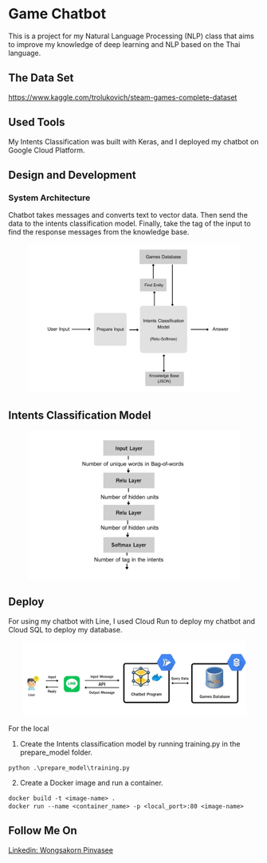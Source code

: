 # Game Chatbot

This is a project for my Natural Language Processing (NLP) class that aims to improve my knowledge of deep learning and NLP based on the Thai language.

## The Data Set
https://www.kaggle.com/trolukovich/steam-games-complete-dataset

## Used Tools
My Intents Classification was built with Keras, and I deployed my chatbot on Google Cloud Platform.

## Design and Development
###  System Architecture
Chatbot takes messages and converts text to vector data. Then send the data to the intents classification model. Finally, take the tag of the input to find the response messages from the knowledge base.

<p align="center">
    <img widht="460" height="300" src="https://github.com/SunWPS/game_chatbot/blob/master/picture/system.jpg?raw=true">
</p>

## Intents Classification Model
<p align="center">
    <img widht="460" height="300" src="https://github.com/SunWPS/game_chatbot/blob/master/picture/dnn.jpg?raw=true">
</p>

## Deploy
For using my chatbot with Line, I used Cloud Run to deploy my chatbot and Cloud SQL to deploy my database.
<p align="center">
    <img widht="230" height="150" src="https://github.com/SunWPS/game_chatbot/blob/master/picture/deploy.jpg?raw=true">
</p>

For the local
1. Create the Intents classification model by running training.py in the prepare_model folder.
```
python .\prepare_model\training.py
```
2. Create a Docker image and run a container.
```
docker build -t <image-name> .
docker run --name <container_name> -p <local_port>:80 <image-name>
```

## Follow Me On
[Linkedin: Wongsakorn Pinvasee](https://www.linkedin.com/in/wongsakorn-pinvasee-b57b34186/)


